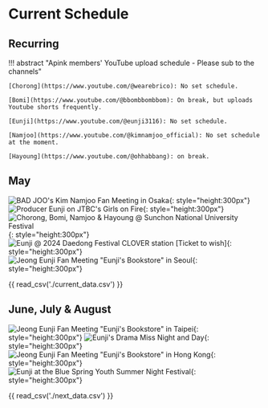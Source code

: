 # Current Schedule

## Recurring

!!! abstract "Apink members' YouTube upload schedule - Please sub to the channels"

    [Chorong](https://www.youtube.com/@wearebrico): No set schedule.

    [Bomi](https://www.youtube.com/@bbombbombbom): On break, but uploads Youtube shorts frequently.

    [Eunji](https://www.youtube.com/@eunji3116): No set schedule.

    [Namjoo](https://www.youtube.com/@kimnamjoo_official): No set schedule at the moment.

    [Hayoung](https://www.youtube.com/@ohhabbang): on break.

## May

![BAD JOO's Kim Namjoo Fan Meeting in Osaka](<../assets/images/event_images/Bad Joo Osaka.jpeg>){: style="height:300px"}
![Producer Eunji on JTBC's Girls on Fire](../assets/images/event_images/Eunji_Profile.jpeg){: style="height:300px"}
![Chorong, Bomi, Namjoo & Hayoung @ Sunchon National University Festival](<../assets/images/event_images/4Pink Festival.jpeg>){: style="height:300px"}
![Eunji @ 2024 Daedong Festival CLOVER station [Ticket to wish]](<../assets/images/event_images/Kyungsung Festival Eunji.jpeg>){: style="height:300px"}
![Jeong Eunji Fan Meeting "Eunji's Bookstore" in Seoul](<../assets/images/event_images/Eunjis Bookstore.jpeg>){: style="height:300px"}

{{ read_csv('./current_data.csv') }}

## June, July & August

![Jeong Eunji Fan Meeting "Eunji's Bookstore" in Taipei](<../assets/images/event_images/Eunjis Bookstore Taipei.jpeg>){: style="height:300px"}
![Eunji's Drama Miss Night and Day](../assets/images/event_images/Miss_Night_and_Day.jpeg){: style="height:300px"}
![Jeong Eunji Fan Meeting "Eunji's Bookstore" in Hong Kong](<../assets/images/event_images/Eunjis Bookstore Hong Kong.jpeg>){: style="height:300px"}
![Eunji at the Blue Spring Youth Summer Night Festival](<../assets/images/event_images/Festival Eunji.jpeg>){: style="height:300px"}

{{ read_csv('./next_data.csv') }}
